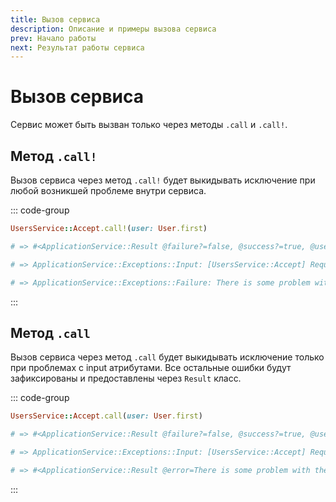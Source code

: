 ```yaml
---
title: Вызов сервиса
description: Описание и примеры вызова сервиса
prev: Начало работы
next: Результат работы сервиса 
---
```


# Вызов сервиса

Сервис может быть вызван только через методы `.call` и `.call!`.

## Метод `.call!`

Вызов сервиса через метод `.call!` будет выкидывать исключение при любой возникшей проблеме внутри сервиса.

::: code-group

```ruby [Call]
UsersService::Accept.call!(user: User.first)
```

```ruby [Success]
# => #<ApplicationService::Result @failure?=false, @success?=true, @user=..., @user?=true>
```

```ruby [Failure]
# => ApplicationService::Exceptions::Input: [UsersService::Accept] Required input `user` is missing

# => ApplicationService::Exceptions::Failure: There is some problem with the user
```

:::

## Метод `.call`

Вызов сервиса через метод `.call` будет выкидывать исключение только при проблемах с input атрибутами.
Все остальные ошибки будут зафиксированы и предоставлены через `Result` класс.

::: code-group

```ruby [Call]
UsersService::Accept.call(user: User.first)
```

```ruby [Success]
# => #<ApplicationService::Result @failure?=false, @success?=true, @user=..., @user?=true>
```

```ruby [Failure]
# => ApplicationService::Exceptions::Input: [UsersService::Accept] Required input `user` is missing

# => #<ApplicationService::Result @error=There is some problem with the user, @failure?=true, @success?=false>
```

:::
